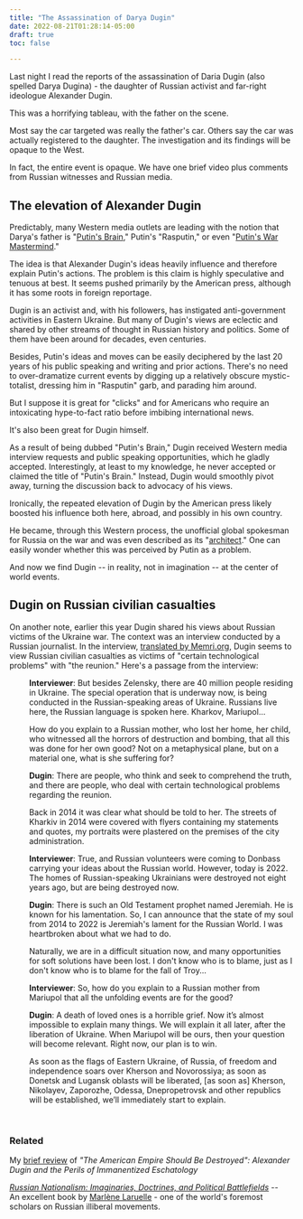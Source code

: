 ```yaml
---
title: "The Assassination of Darya Dugin"
date: 2022-08-21T01:28:14-05:00
draft: true
toc: false

---
```


Last night I read the reports of the assassination of Daria Dugin (also spelled Darya Dugina) - the daughter of Russian activist and far-right ideologue Alexander Dugin. 

This was a horrifying tableau, with the father on the scene. 

Most say the car targeted was really the father's car. Others say the car was actually registered to the daughter. The investigation and its findings will be opaque to the West. 

In fact, the entire event is opaque. We have one brief video plus comments from Russian witnesses and Russian media.

## The elevation of Alexander Dugin

Predictably, many Western media outlets are leading with the notion that Darya's father is "<a href="https://www.washingtonpost.com/politics/daughter-of-putins-brain-ideologist-killed-in-car-blast/2022/08/21/ded9acc0-2124-11ed-9ce6-68253bd31864_story.html" target="blank">Putin's Brain</a>," Putin's "Rasputin," or even "<a href="https://www.thesun.co.uk/news/19571946/putins-guide-alexander-hospital-bomb-killed-daughter/" target="blank">Putin's War Mastermind</a>." 

The idea is that Alexander Dugin's ideas heavily influence and therefore explain Putin's actions. The problem is this claim is highly speculative and tenuous at best. It seems pushed primarily by the American press, although it has some roots in foreign reportage.

Dugin is an activist and, with his followers, has instigated anti-government activities in Eastern Ukraine. But many of Dugin's views are eclectic and shared by other streams of thought in Russian history and politics. Some of them have been around for decades, even centuries. 

Besides, Putin's ideas and moves can be easily deciphered by the last 20 years of his public speaking and writing and prior actions. There's no need to over-dramatize current events by digging up a relatively obscure mystic-totalist, dressing him in "Rasputin" garb, and parading him around.

But I suppose it is great for "clicks" and for Americans who require an intoxicating hype-to-fact ratio before imbibing international news.

It's also been great for Dugin himself. 

As a result of being dubbed "Putin's Brain," Dugin received Western media interview requests and public speaking opportunities, which he gladly accepted. Interestingly, at least to my knowledge, he never accepted or claimed the title of "Putin's Brain." Instead, Dugin would smoothly pivot away, turning the discussion back to advocacy of his views.

Ironically, the repeated elevation of Dugin by the American press likely boosted his influence both here, abroad, and possibly in his own country. 

He became, through this Western process, the unofficial global spokesman for Russia on the war and was even described as its "<a href="https://www.rferl.org/a/daughter-kremlin-idealogue-dugin-killed-car-explosion/31997791.html" target="blame">architect</a>." One can easily wonder whether this was perceived by Putin as a problem. 

And now we find Dugin -- in reality, not in imagination -- at the center of world events.

## Dugin on Russian civilian casualties

On another note, earlier this year Dugin shared his views about Russian victims of the Ukraine war. The context was an interview conducted by a Russian journalist. In the interview, <a href="https://www.memri.org/reports/purported-putin-whisperer-dugin-solar-putin-must-mobilize-entire-russian-people-win-struggle" target="blank">translated by Memri.org</a>, Dugin seems to view Russian civilian casualties as victims of "certain technological problems" with "the reunion." Here's a passage from the interview:

<div style="padding-left: 2.5em;"><p><strong>Interviewer</strong>: But besides Zelensky, there are 40 million people residing in Ukraine. The special operation that is underway now, is being conducted in the Russian-speaking areas of Ukraine. Russians live here, the Russian language is spoken here. Kharkov, Mariupol...</p></div>

<div style="padding-left: 2.5em;">How do you explain to a Russian mother, who lost her home, her child, who witnessed all the horrors of destruction and bombing, that all this was done for her own good? Not on a metaphysical plane, but on a material one, what is she suffering for?</p></div>

<div style="padding-left: 2.5em;"><p><strong>Dugin</strong>: There are people, who think and seek to comprehend the truth, and there are people, who deal with certain technological problems regarding the reunion. </p></div>

<div style="padding-left: 2.5em;"><p>Back in 2014 it was clear what should be told to her. The streets of Kharkiv in 2014 were covered with flyers containing my statements and quotes, my portraits were plastered on the premises of the city administration.</p></div>

<div style="padding-left: 2.5em;"><p><strong>Interviewer</strong>: True, and Russian volunteers were coming to Donbass carrying your ideas about the Russian world. However, today is 2022. The homes of Russian-speaking Ukrainians were destroyed not eight years ago, but are being destroyed now.</p></div>

<div style="padding-left: 2.5em;"><p><strong>Dugin</strong>: There is such an Old Testament prophet named Jeremiah. He is known for his lamentation. So, I can announce that the state of my soul from 2014 to 2022 is Jeremiah's lament for the Russian World. I was heartbroken about what we had to do.</p></div>

<div style="padding-left: 2.5em;"><p>Naturally, we are in a difficult situation now, and many opportunities for soft solutions have been lost. I don't know who is to blame, just as I don't know who is to blame for the fall of Troy...</p></div>

<div style="padding-left: 2.5em;"><p><strong>Interviewer</strong>: So, how do you explain to a Russian mother from Mariupol that all the unfolding events are for the good?</p></div>

<div style="padding-left: 2.5em;"><p><strong>Dugin</strong>: A death of loved ones is a horrible grief. Now it’s almost impossible to explain many things. We will explain it all later, after the liberation of Ukraine. When Mariupol will be ours, then your question will become relevant. Right now, our plan is to win.</p></div>

<div style="padding-left: 2.5em;"><p>As soon as the flags of Eastern Ukraine, of Russia, of freedom and independence soars over Kherson and Novorossiya; as soon as Donetsk and Lugansk oblasts will be liberated, [as soon as] Kherson, Nikolayev, Zaporozhe, Odessa, Dnepropetrovsk and other republics will be established, we’ll immediately start to explain.</p></div><br/>

### Related 
My <a href="https://www.goodreads.com/review/show/4687559911" target="blank">brief review</a> of <em>"The American Empire Should Be Destroyed": Alexander Dugin and the Perils of Immanentized Eschatology</em></a>

<em><a href="https://www.amazon.com/Russian-Nationalism-Imaginaries-Doctrines-Battlefields-dp-0367584816/dp/0367584816/ref=mt_other?_encoding=UTF8&me=&qid=" target="blank">Russian Nationalism: Imaginaries, Doctrines, and Political Battlefields</a></em> -- <br/>
An excellent book by <a href="https://elliott.gwu.edu/marlene-laruelle" target="blank">Marlène Laruelle</a> - one of the world's foremost scholars on Russian illiberal movements.


